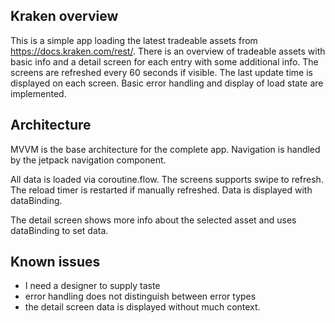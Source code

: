 
## Kraken overview

This is a simple app loading the latest tradeable assets from https://docs.kraken.com/rest/. There is an overview 
of tradeable assets with basic info and a detail screen for each entry with some additional info. 
The screens are refreshed every 60 seconds if visible. The last update time is displayed on each screen. 
Basic error handling and display of load state are implemented. 

## Architecture

MVVM is the base architecture for the complete app. Navigation is handled by the jetpack navigation
component.

All data is loaded via coroutine.flow. The screens supports swipe to
refresh. The reload timer is restarted if manually refreshed. Data is displayed with dataBinding.

The detail screen shows more info about the selected asset and uses dataBinding to set data.

## Known issues

- I need a designer to supply taste
- error handling does not distinguish between error types
- the detail screen data is displayed without much context. 
